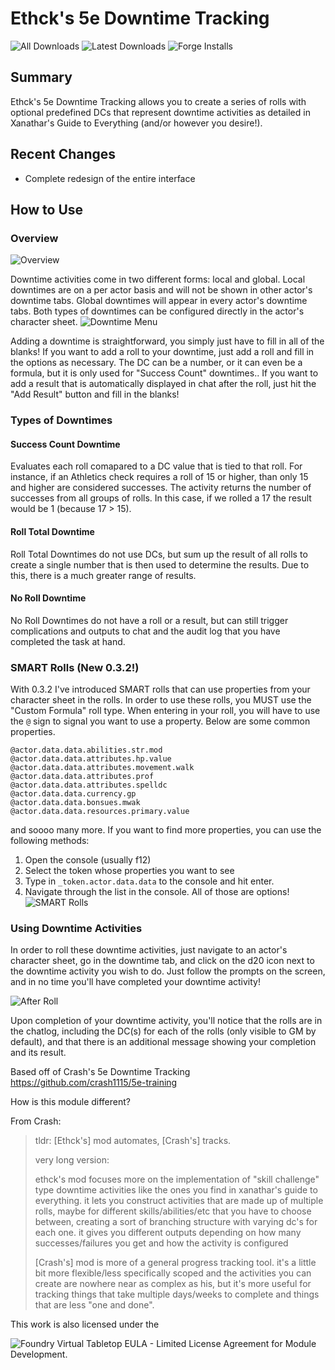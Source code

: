 # Ethck's 5e Downtime Tracking
![All Downloads](https://img.shields.io/github/downloads/ethck/Ethck-s-Downtime-Tracking/total?style=for-the-badge)
![Latest Downloads](https://img.shields.io/github/downloads/ethck/Ethck-s-Downtime-Tracking/latest/total?style=for-the-badge)
![Forge Installs](https://img.shields.io/badge/dynamic/json?label=Forge%20Installs&query=package.installs&suffix=%25&url=https%3A%2F%2Fforge-vtt.com%2Fapi%2Fbazaar%2Fpackage%2Fdowntime-ethck&style=for-the-badge)

## Summary
Ethck's 5e Downtime Tracking allows you to create a series of rolls with optional predefined DCs that represent
downtime activities as detailed in Xanathar's Guide to Everything (and/or however you desire!).

## Recent Changes
* Complete redesign of the entire interface

## How to Use
### Overview
![Overview](images/overview2.png)


Downtime activities come in two different forms: local and global. Local downtimes are on a per actor
basis and will not be shown in other actor's downtime tabs. Global downtimes will appear in every actor's
downtime tabs. Both types of downtimes can be configured directly in the actor's character sheet.
![Downtime Menu](images/downtimeMenu.png)


Adding a downtime is straightforward, you simply just have to fill in all of the blanks! If you want to
add a roll to your downtime, just add a roll and fill in the options as necessary. The DC can be a number, or it can even be a formula, but it is only used for "Success Count" downtimes.. If you want to add a result
that is automatically displayed in chat after the roll, just hit the "Add Result" button and fill in the blanks!
### Types of Downtimes


#### Success Count Downtime
Evaluates each roll comapared to a DC value that is tied to that roll. For instance, if an Athletics check requires a roll of 15 or higher, than only 15 and higher are considered successes. The activity returns the number of successes from all groups of rolls. In this case, if we rolled a 17 the result would be 1 (because 17 > 15).


#### Roll Total Downtime
Roll Total Downtimes do not use DCs, but sum up the result of all rolls to create a single number that is then used to determine the results. Due to this, there is a much greater range of results.


#### No Roll Downtime
No Roll Downtimes do not have a roll or a result, but can still trigger complications and outputs to chat and the audit log that you have completed the task at hand.


### SMART Rolls (New 0.3.2!)
With 0.3.2 I've introduced SMART rolls that can use properties from your character sheet in the rolls.
In order to use these rolls, you MUST use the "Custom Formula" roll type. When entering in your roll,
you will have to use the `@` sign to signal you want to use a property. Below are some common properties.
```
@actor.data.data.abilities.str.mod
@actor.data.data.attributes.hp.value
@actor.data.data.attributes.movement.walk
@actor.data.data.attributes.prof
@actor.data.data.attributes.spelldc
@actor.data.data.currency.gp
@actor.data.data.bonsues.mwak
@actor.data.data.resources.primary.value
```

and soooo many more.
If you want to find more properties, you can use the following methods:
1) Open the console (usually f12)
2) Select the token whose properties you want to see
3) Type in `_token.actor.data.data` to the console and hit enter.
4) Navigate through the list in the console. All of those are options!
![SMART Rolls](images/smartRolls2.png)

### Using Downtime Activities
In order to roll these downtime activities, just navigate to an actor's character sheet, go in the
downtime tab, and click on the d20 icon next to the downtime activity you wish to do. Just follow
the prompts on the screen, and in no time you'll have completed your downtime activity!


![After Roll](images/downtimeOutput.png)


Upon completion of your downtime activity, you'll notice that the rolls are in the chatlog, including
the DC(s) for each of the rolls (only visible to GM by default), and that there is an additional message
showing your completion and its result.


Based off of Crash's 5e Downtime Tracking https://github.com/crash1115/5e-training

How is this module different?

From Crash:
> tldr: [Ethck's] mod automates, [Crash's] tracks.
> 
> very long version:
> 
> ethck's mod focuses more on the implementation of "skill challenge" type downtime activities like the ones you find in xanathar's guide to everything. it lets you construct activities that are made up of multiple rolls, maybe for different skills/abilities/etc that you have to choose between, creating a sort of branching structure with varying dc's for each one. it gives you different outputs depending on how many successes/failures you get and how the activity is configured
> 
> [Crash's] mod is more of a general progress tracking tool. it's a little bit more flexible/less specifically scoped and the activities you can create are nowhere near as complex as his, but it's more useful for tracking things that take multiple days/weeks to complete and things that are less "one and done".

This work is also licensed under the 

![Foundry Virtual Tabletop EULA - Limited License Agreement for Module Development.](https://foundryvtt.com/article/license/)
